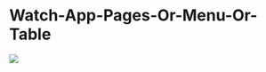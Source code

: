 # Watch-App-Pages-Or-Menu-Or-Table

![](http://oahmyhzk1.bkt.clouddn.com/image/gif/appleWatchPagesMenuTable.gif)